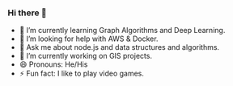 ### Hi there 👋

<!--
**rishabhpurohit/rishabhpurohit** is a ✨ _special_ ✨ repository because its `README.md` (this file) appears on your GitHub profile.

Here are some ideas to get you started:
-->
- 🌱 I’m currently learning Graph Algorithms and Deep Learning.
- 🤔 I’m looking for help with AWS & Docker.
- 💬 Ask me about node.js and data structures and algorithms.
- 🔭 I’m currently working on GIS projects.
- 😄 Pronouns: He/His
- ⚡ Fun fact: I like to play video games.

<!-- - 📫 How to reach me:  -->
<!-- - 👯 I’m looking to collaborate on Web Development Projects -->
